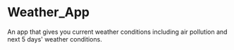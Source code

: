 # Weather_App
An app that gives you current weather conditions including air pollution and next 5 days' weather conditions.
